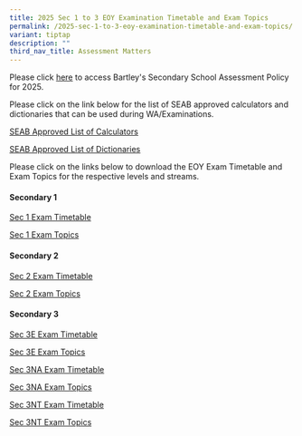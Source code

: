 ```yaml
---
title: 2025 Sec 1 to 3 EOY Examination Timetable and Exam Topics
permalink: /2025-sec-1-to-3-eoy-examination-timetable-and-exam-topics/
variant: tiptap
description: ""
third_nav_title: Assessment Matters
---
```

<p>Please click <a href="https://www.bartleysec.moe.edu.sg/assessment-plan-and-policy/" rel="noopener nofollow" target="_blank">here</a> to
access Bartley's Secondary School Assessment Policy for 2025.</p>
<p>Please click on the link below for the list of SEAB approved calculators
and dictionaries that can be used during WA/Examinations.</p>
<p><a href="https://file.go.gov.sg/seab-approvedcalculators.pdf" rel="noopener nofollow" target="_blank"><u>SEAB Approved List of Calculators</u></a>
</p>
<p><a href="https://file.go.gov.sg/seab-approveddictionaries.pdf" rel="noopener nofollow" target="_blank"><u>SEAB Approved List of Dictionaries</u></a>
</p>
<p></p>
<p>Please click on the links below to download the EOY Exam Timetable and
Exam Topics for the respective levels and streams.</p>
<h4>Secondary 1</h4>
<p><a href="/files/S1_EOY_Timetable_2025_latest.pdf" rel="noopener noreferrer nofollow" target="_blank">Sec 1 Exam Timetable</a>
</p>
<p><a href="/files/S1_2025_End_of_Year_Exam_Topic.pdf" rel="noopener nofollow" target="_blank">Sec 1 Exam Topics</a>
</p>
<p></p>
<h4>Secondary 2</h4>
<p><a href="/files/S2_EOY_Timetable_2025_latest.pdf" rel="noopener nofollow" target="_blank">Sec 2 Exam Timetable</a>
</p>
<p><a href="/files/S2_2025_End_of_Year_Exam_Topic.pdf" rel="noopener nofollow" target="_blank">Sec 2 Exam Topics</a>
</p>
<p></p>
<h4>Secondary 3</h4>
<p><a href="/files/S3E_EOY_Timetable_2025_latest.pdf" rel="noopener nofollow" target="_blank">Sec 3E Exam Timetable</a>
</p>
<p><a href="/files/3E_2025_End_of_Year_Exam_Topic.pdf" rel="noopener nofollow" target="_blank">Sec 3E Exam Topics</a>
</p>
<p><a href="/files/S3NA_EOY_Timetable_2025_latest.pdf" rel="noopener nofollow" target="_blank">Sec 3NA Exam Timetable</a>
</p>
<p><a href="/files/3NA_2025_End_of_Year_Exam_Topic.pdf" rel="noopener nofollow" target="_blank">Sec 3NA Exam Topics</a>
</p>
<p><a href="/files/S3NT_EOY_Timetable_2025_latest.pdf" rel="noopener nofollow" target="_blank">Sec </a>
<a href="/files/S3NT_EOY_Timetable_2025_latest_1st_Sept.pdf" rel="noopener nofollow" target="_blank">3NT Exam Timetable</a>
</p>
<p><a href="/files/3NT_2025_End_of_Year_Exam_Topic.pdf" rel="noopener nofollow" target="_blank">Sec 3NT Exam Topics</a>
</p>
<p></p>